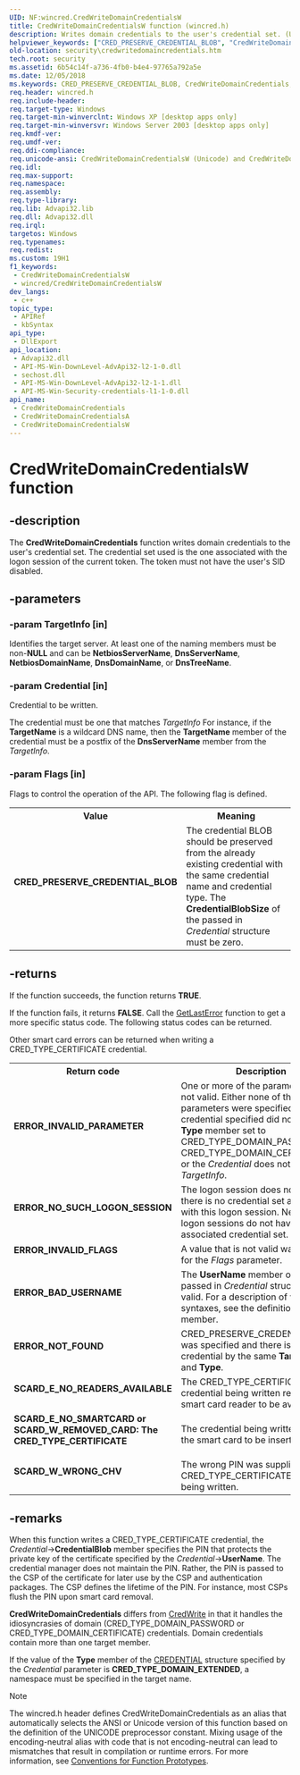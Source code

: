 ```yaml
---
UID: NF:wincred.CredWriteDomainCredentialsW
title: CredWriteDomainCredentialsW function (wincred.h)
description: Writes domain credentials to the user's credential set. (Unicode)
helpviewer_keywords: ["CRED_PRESERVE_CREDENTIAL_BLOB", "CredWriteDomainCredentials", "CredWriteDomainCredentials function [Security]", "CredWriteDomainCredentialsW", "_cred_credwritedomaincredentials", "security.credwritedomaincredentials", "wincred/CredWriteDomainCredentials", "wincred/CredWriteDomainCredentialsW"]
old-location: security\credwritedomaincredentials.htm
tech.root: security
ms.assetid: 6b54c14f-a736-4fb0-b4e4-97765a792a5e
ms.date: 12/05/2018
ms.keywords: CRED_PRESERVE_CREDENTIAL_BLOB, CredWriteDomainCredentials, CredWriteDomainCredentials function [Security], CredWriteDomainCredentialsA, CredWriteDomainCredentialsW, _cred_credwritedomaincredentials, security.credwritedomaincredentials, wincred/CredWriteDomainCredentials, wincred/CredWriteDomainCredentialsA, wincred/CredWriteDomainCredentialsW
req.header: wincred.h
req.include-header: 
req.target-type: Windows
req.target-min-winverclnt: Windows XP [desktop apps only]
req.target-min-winversvr: Windows Server 2003 [desktop apps only]
req.kmdf-ver: 
req.umdf-ver: 
req.ddi-compliance: 
req.unicode-ansi: CredWriteDomainCredentialsW (Unicode) and CredWriteDomainCredentialsA (ANSI)
req.idl: 
req.max-support: 
req.namespace: 
req.assembly: 
req.type-library: 
req.lib: Advapi32.lib
req.dll: Advapi32.dll
req.irql: 
targetos: Windows
req.typenames: 
req.redist: 
ms.custom: 19H1
f1_keywords:
 - CredWriteDomainCredentialsW
 - wincred/CredWriteDomainCredentialsW
dev_langs:
 - c++
topic_type:
 - APIRef
 - kbSyntax
api_type:
 - DllExport
api_location:
 - Advapi32.dll
 - API-MS-Win-DownLevel-AdvApi32-l2-1-0.dll
 - sechost.dll
 - API-MS-Win-DownLevel-AdvApi32-l2-1-1.dll
 - API-MS-Win-Security-credentials-l1-1-0.dll
api_name:
 - CredWriteDomainCredentials
 - CredWriteDomainCredentialsA
 - CredWriteDomainCredentialsW
---
```


# CredWriteDomainCredentialsW function


## -description

The <b>CredWriteDomainCredentials</b> function writes domain credentials to the user's credential set. The credential set used is the one associated with the logon session of the current token. The token must not have the user's SID disabled.

## -parameters

### -param TargetInfo [in]

Identifies the target server. At least one of the naming members must be non-<b>NULL</b> and can be <b>NetbiosServerName</b>, <b>DnsServerName</b>, <b>NetbiosDomainName</b>, <b>DnsDomainName</b>, or <b>DnsTreeName</b>.

### -param Credential [in]

Credential to be written. 




The credential must be one that matches <i>TargetInfo</i> For instance, if the <b>TargetName</b> is a wildcard DNS name, then the <b>TargetName</b> member of the credential must be a postfix of the <b>DnsServerName</b> member from the <i>TargetInfo</i>.

### -param Flags [in]

Flags to control the operation of the API. The following flag is defined.

<table>
<tr>
<th>Value</th>
<th>Meaning</th>
</tr>
<tr>
<td width="40%"><a id="CRED_PRESERVE_CREDENTIAL_BLOB"></a><a id="cred_preserve_credential_blob"></a><dl>
<dt><b>CRED_PRESERVE_CREDENTIAL_BLOB</b></dt>
<dt></dt>
</dl>
</td>
<td width="60%">
The credential BLOB should be preserved from the already existing credential with the same credential name and credential type. The <b>CredentialBlobSize</b> of the passed in <i>Credential</i> structure must be zero.

</td>
</tr>
</table>

## -returns

If the function succeeds, the function returns <b>TRUE</b>.

If the function fails, it returns <b>FALSE</b>. Call the <a href="/windows/desktop/api/errhandlingapi/nf-errhandlingapi-getlasterror">GetLastError</a> function to get a more specific status code. The following status codes can be returned.

Other smart card errors can be returned when writing a CRED_TYPE_CERTIFICATE credential.

<table>
<tr>
<th>Return code</th>
<th>Description</th>
</tr>
<tr>
<td width="40%">
<dl>
<dt><b>ERROR_INVALID_PARAMETER</b></dt>
</dl>
</td>
<td width="60%">
One or more of the parameters are not valid. Either none of the naming parameters were specified, or the credential specified did not have the <b>Type</b> member set to CRED_TYPE_DOMAIN_PASSWORD or CRED_TYPE_DOMAIN_CERTIFICATE, or the <i>Credential</i> does not match the <i>TargetInfo</i>.

</td>
</tr>
<tr>
<td width="40%">
<dl>
<dt><b>ERROR_NO_SUCH_LOGON_SESSION</b></dt>
</dl>
</td>
<td width="60%">
The logon session does not exist or there is no credential set associated with this logon session. Network logon sessions do not have an associated credential set.

</td>
</tr>
<tr>
<td width="40%">
<dl>
<dt><b>ERROR_INVALID_FLAGS</b></dt>
</dl>
</td>
<td width="60%">
A value that is not valid was specified for the <i>Flags</i> parameter.

</td>
</tr>
<tr>
<td width="40%">
<dl>
<dt><b>ERROR_BAD_USERNAME</b></dt>
</dl>
</td>
<td width="60%">
The <b>UserName</b> member of the passed in <i>Credential</i> structure is not valid. For a description of valid syntaxes, see the definition of that member.

</td>
</tr>
<tr>
<td width="40%">
<dl>
<dt><b>ERROR_NOT_FOUND</b></dt>
</dl>
</td>
<td width="60%">
CRED_PRESERVE_CREDENTIAL_BLOB was specified and there is no existing credential by the same <b>TargetName</b> and <b>Type</b>.

</td>
</tr>
<tr>
<td width="40%">
<dl>
<dt><b>SCARD_E_NO_READERS_AVAILABLE</b></dt>
</dl>
</td>
<td width="60%">
The CRED_TYPE_CERTIFICATE credential being written requires the smart card reader to be available.

</td>
</tr>
<tr>
<td width="40%">
<dl>
<dt><b>SCARD_E_NO_SMARTCARD or SCARD_W_REMOVED_CARD: The CRED_TYPE_CERTIFICATE</b></dt>
</dl>
</td>
<td width="60%">
The credential being written requires the smart card to be inserted.

</td>
</tr>
<tr>
<td width="40%">
<dl>
<dt><b>SCARD_W_WRONG_CHV</b></dt>
</dl>
</td>
<td width="60%">
The wrong PIN was supplied for the CRED_TYPE_CERTIFICATE credential being written.

</td>
</tr>
</table>

## -remarks

When this function writes a CRED_TYPE_CERTIFICATE credential, the <i>Credential</i>-&gt;<b>CredentialBlob</b> member specifies the PIN that protects the private key of the certificate specified by the <i>Credential</i>-&gt;<b>UserName</b>. The credential manager does not maintain the PIN. Rather, the PIN is passed to the CSP of the certificate for later use by the CSP and authentication packages. The CSP defines the lifetime of the PIN. For instance, most CSPs flush the PIN upon smart card removal.

<b>CredWriteDomainCredentials</b> differs from <a href="/windows/desktop/api/wincred/nf-wincred-credwritea">CredWrite</a> in that it handles the idiosyncrasies of domain (CRED_TYPE_DOMAIN_PASSWORD or CRED_TYPE_DOMAIN_CERTIFICATE) credentials. Domain credentials contain more than one target member.

If the value of the <b>Type</b> member of the <a href="/windows/desktop/api/wincred/ns-wincred-credentiala">CREDENTIAL</a> structure specified by the <i>Credential</i>  parameter is <b>CRED_TYPE_DOMAIN_EXTENDED</b>, a namespace must be specified in the target name.




> [!NOTE]
> The wincred.h header defines CredWriteDomainCredentials as an alias that automatically selects the ANSI or Unicode version of this function based on the definition of the UNICODE preprocessor constant. Mixing usage of the encoding-neutral alias with code that is not encoding-neutral can lead to mismatches that result in compilation or runtime errors. For more information, see [Conventions for Function Prototypes](/windows/win32/intl/conventions-for-function-prototypes).
